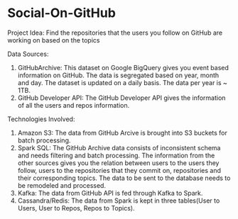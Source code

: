 # Social-On-GitHub

Project Idea:
Find the repositories that the users you follow on GitHub are working on based on the topics

Data Sources:
1. GitHubArchive: This dataset on Google BigQuery gives you event based information on GitHub. The data is segregated based on year, month and day. The dataset is updated on a daily basis.
The data per year is ~ 1TB.
2. GitHub Developer API: The GitHub Developer API gives the information of all the users and repos information.

Technologies Involved:
1. Amazon S3: The data from GitHub Arcive is brought into S3 buckets for batch processing.
2. Spark SQL: The GitHub Archive data consists of inconsistent schema and needs filtering and batch processing. The information from the other sources gives you the relation between users to the users they follow, users to the repositories that they commit on, repositories and their corresponding topics. The data to be sent to the database needs to be remodeled and processed.
3. Kafka: The data from GitHub API is fed through Kafka to Spark.
4. Cassandra/Redis: The data from Spark is kept in three tables(User to Users, User to Repos, Repos to Topics).

